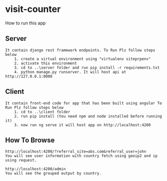 # visit-counter

How to run this app

## Server
	It contain django rest framework endpoints. To Run Plz follow steps below
		1. create a virtual environment using "virtualenv siteprpenv"
		2. activate this environment 
		3. cd to ..\server folder and run pip install -r requirements.txt
		4. python manage.py runserver. It will host api at http://127.0.0.1:8000

## Client
	It contain front-end code for app that has been built using angular To Run Plz follow steps below
		1. cd to ..\client folder
		2. run pip install (You need npm and node installed before running it)
		3. now run ng serve it will host app on http://localhost:4200
		
## How To Browse
	
	http://localhost:4200/?referral_site=abs.com&referral_user=john
	You will see user information with country fetch using geoip2 and ip using request.
	
	http://localhost:4200/admin
	You will see the grouped output by country.

